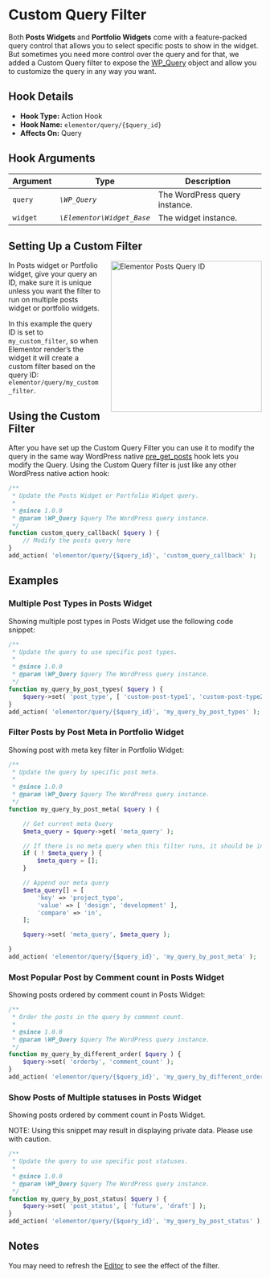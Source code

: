 # Custom Query Filter

<Badge type="tip" vertical="top" text="Elementor Pro" /> <Badge type="warning" vertical="top" text="Advanced" />

Both **Posts Widgets** and **Portfolio Widgets** come with a feature-packed query control that allows you to select specific posts to show in the widget. But sometimes you need more control over the query and for that, we added a Custom Query filter to expose the [WP_Query](https://developer.wordpress.org/reference/classes/wp_query/) object and allow you to customize the query in any way you want.

## Hook Details

* **Hook Type:** Action Hook
* **Hook Name:** `elementor/query/{$query_id}`
* **Affects On:** Query

## Hook Arguments

| Argument | Type                       | Description                   |
|----------|----------------------------|-------------------------------|
| `query`  | _`\WP_Query`_              | The WordPress query instance. |
| `widget` | _`\Elementor\Widget_Base`_ | The widget instance.          |

## Setting Up a Custom Filter

<img src="/assets/img/elementor-posts-query-id.png" alt="Elementor Posts Query ID" style="float: right; width: 300px; margin-left: 20px; margin-bottom: 20px;">

In Posts widget or Portfolio widget, give your query an ID, make sure it is unique unless you want the filter to run on multiple posts widget or portfolio widgets.

In this example the query ID is set to `my_custom_filter`, so when Elementor render’s the widget it will create a custom filter based on the query ID: `elementor/query/my_custom_filter`.

## Using the Custom Filter

After you have set up the Custom Query Filter you can use it to modify the query in the same way WordPress native [pre_get_posts](https://developer.wordpress.org/reference/hooks/pre_get_posts/) hook lets you modify the Query. Using the Custom Query filter is just like any other WordPress native action hook:

```php
/**
 * Update the Posts Widget or Portfolio Widget query.
 *
 * @since 1.0.0
 * @param \WP_Query $query The WordPress query instance.
 */
function custom_query_callback( $query ) {
	// Modify the posts query here
}
add_action( 'elementor/query/{$query_id}', 'custom_query_callback' );
```

## Examples

### Multiple Post Types in Posts Widget

Showing multiple post types in Posts Widget use the following code snippet:

```php
/**
 * Update the query to use specific post types.
 *
 * @since 1.0.0
 * @param \WP_Query $query The WordPress query instance.
 */
function my_query_by_post_types( $query ) {
	$query->set( 'post_type', [ 'custom-post-type1', 'custom-post-type2' ] );
}
add_action( 'elementor/query/{$query_id}', 'my_query_by_post_types' );
```

### Filter Posts by Post Meta in Portfolio Widget

Showing post with meta key filter in Portfolio Widget:

```php
/**
 * Update the query by specific post meta.
 *
 * @since 1.0.0
 * @param \WP_Query $query The WordPress query instance.
 */
function my_query_by_post_meta( $query ) {

	// Get current meta Query
	$meta_query = $query->get( 'meta_query' );

	// If there is no meta query when this filter runs, it should be initialized as an empty array.
	if ( ! $meta_query ) {
		$meta_query = [];
	}

	// Append our meta query
	$meta_query[] = [
		'key' => 'project_type',
		'value' => [ 'design', 'development' ],
		'compare' => 'in',
	];

	$query->set( 'meta_query', $meta_query );

}
add_action( 'elementor/query/{$query_id}', 'my_query_by_post_meta' );
```

### Most Popular Post by Comment count in Posts Widget

Showing posts ordered by comment count in Posts Widget:

```php
/**
 * Order the posts in the query by comment count.
 *
 * @since 1.0.0
 * @param \WP_Query $query The WordPress query instance.
 */
function my_query_by_different_order( $query ) {
	$query->set( 'orderby', 'comment_count' );
}
add_action( 'elementor/query/{$query_id}', 'my_query_by_different_order' );
```

### Show Posts of Multiple statuses in Posts Widget

Showing posts ordered by comment count in Posts Widget.

NOTE: Using this snippet may result in displaying private data. Please use with caution.

```php
/**
 * Update the query to use specific post statuses.
 *
 * @since 1.0.0
 * @param \WP_Query $query The WordPress query instance.
 */
function my_query_by_post_status( $query ) {
	$query->set( 'post_status', [ 'future', 'draft'] );
}
add_action( 'elementor/query/{$query_id}', 'my_query_by_post_status' );
```

## Notes

You may need to refresh the [Editor](/editor/) to see the effect of the filter.
